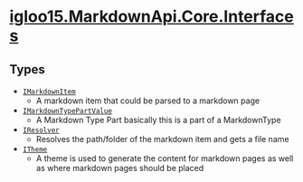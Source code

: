 # [igloo15.MarkdownApi.Core.Interfaces](./README.md)

## Types

- [`IMarkdownItem`](./IMarkdownItem.md)
	- A markdown item that could be parsed to a markdown page
- [`IMarkdownTypePartValue`](./IMarkdownTypePartValue.md)
	- A Markdown Type Part basically this is a part of a MarkdownType
- [`IResolver`](./IResolver.md)
	- Resolves the path/folder of the markdown item and gets a file name
- [`ITheme`](./ITheme.md)
	- A theme is used to generate the content for markdown pages as well as where markdown pages should be placed

